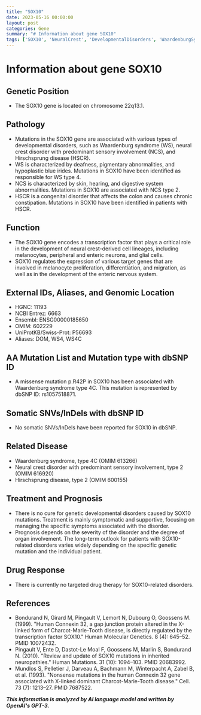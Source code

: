```yaml
---
title: "SOX10"
date: 2023-05-16 00:00:00
layout: post
categories: Gene
summary: "# Information about gene SOX10"
tags: ['SOX10', 'NeuralCrest', 'DevelopmentalDisorders', 'WaardenburgSyndrome', 'HirschsprungDisease', 'TranscriptionFactor', 'SymptomaticTreatment', 'Prognosis']
---
```


# Information about gene SOX10

## Genetic Position
- The SOX10 gene is located on chromosome 22q13.1.

## Pathology
- Mutations in the SOX10 gene are associated with various types of developmental disorders, such as Waardenburg syndrome (WS), neural crest disorder with predominant sensory involvement (NCS), and Hirschsprung disease (HSCR).
- WS is characterized by deafness, pigmentary abnormalities, and hypoplastic blue irides. Mutations in SOX10 have been identified as responsible for WS type 4.
- NCS is characterized by skin, hearing, and digestive system abnormalities. Mutations in SOX10 are associated with NCS type 2.
- HSCR is a congenital disorder that affects the colon and causes chronic constipation. Mutations in SOX10 have been identified in patients with HSCR.

## Function
- The SOX10 gene encodes a transcription factor that plays a critical role in the development of neural crest-derived cell lineages, including melanocytes, peripheral and enteric neurons, and glial cells. 
- SOX10 regulates the expression of various target genes that are involved in melanocyte proliferation, differentiation, and migration, as well as in the development of the enteric nervous system.

## External IDs, Aliases, and Genomic Location
- HGNC: 11193
- NCBI Entrez: 6663
- Ensembl: ENSG00000185650
- OMIM: 602229
- UniProtKB/Swiss-Prot: P56693
- Aliases: DOM, WS4, WS4C

## AA Mutation List and Mutation type with dbSNP ID
- A missense mutation p.R42P in SOX10 has been associated with Waardenburg syndrome type 4C. This mutation is represented by dbSNP ID: rs1057518871.

## Somatic SNVs/InDels with dbSNP ID
- No somatic SNVs/InDels have been reported for SOX10 in dbSNP.

## Related Disease
- Waardenburg syndrome, type 4C (OMIM 613266)
- Neural crest disorder with predominant sensory involvement, type 2 (OMIM 616920)
- Hirschsprung disease, type 2 (OMIM 600155)

## Treatment and Prognosis
- There is no cure for genetic developmental disorders caused by SOX10 mutations. Treatment is mainly symptomatic and supportive, focusing on managing the specific symptoms associated with the disorder.
- Prognosis depends on the severity of the disorder and the degree of organ involvement. The long-term outlook for patients with SOX10-related disorders varies widely depending on the specific genetic mutation and the individual patient.

## Drug Response
- There is currently no targeted drug therapy for SOX10-related disorders.

## References
- Bondurand N, Girard M, Pingault V, Lemort N, Dubourg O, Goossens M. (1999). "Human Connexin 32, a gap junction protein altered in the X-linked form of Charcot-Marie-Tooth disease, is directly regulated by the transcription factor SOX10." Human Molecular Genetics. 8 (4): 645–52. PMID 10072432.
- Pingault V, Ente D, Dastot-Le Moal F, Goossens M, Marlin S, Bondurand N. (2010). "Review and update of SOX10 mutations in inherited neuropathies." Human Mutations. 31 (10): 1094–103. PMID 20683992.
- Mundlos S, Pelletier J, Darveau A, Bachmann M, Winterpacht A, Zabel B, et al. (1993). "Nonsense mutations in the human Connexin 32 gene associated with X-linked dominant Charcot-Marie-Tooth disease." Cell. 73 (7): 1213–27. PMID 7687522.

**_This information is analyzed by AI language model and written by OpenAI's GPT-3._**